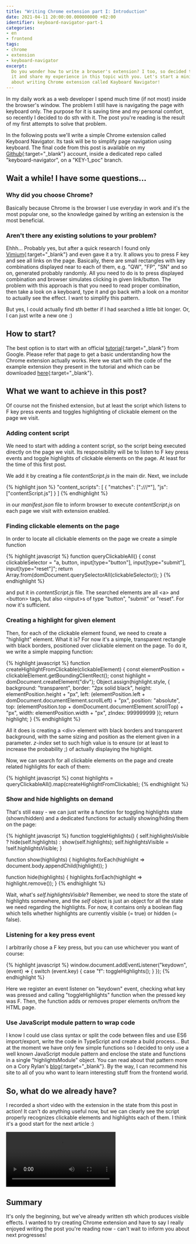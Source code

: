 ```yaml
---
title: "Writing Chrome extension part I: Introduction"
date: 2021-04-11 20:00:00.000000000 +02:00
identifier: keyboard-navigator-part-1
categories:
- en
- frontend
tags:
- chrome
- extension
- keyboard-navigator
excerpt: 
  Do you wonder how to write a browser's extension? I too, so decided to learn
  it and share my experience in this topic with you. Let's start a mini cycle
  about writing Chrome extension called Kayboard Navigator!
---
```

In my daily work as a web developer I spend much time (if not most) inside the
browser's window. The problem I still have is navigating the page with keyboard
only. The purpose for it is saving time and my personal comfort, so
recently I decided to do sth with it. The post you're reading is the result of
my first attempts to solve that problem.

In the following posts we'll write a simple Chrome extension called Keyboard
Navigator. Its task will be to simplify page navigation using keyboard. The
final code from this post is available on my
[Github](https://github.com/Nitrooos/chrome-keyboard-navigator/tree/KEY-1_poc){:target="_blank"}
account, inside a dedicated repo called "keyboard-navigator", on a 
"KEY-1_poc" branch.

## Wait a while! I have some questions...

### Why did you choose Chrome?

Basically because Chrome is the browser I use everyday in work and it's the 
most popular one, so the knowledge gained by writing an extension is the most
beneficial.

### Aren't there any existing solutions to your problem?

Ehhh... Probably yes, but after a quick research I found only
[Vimium](https://chrome.google.com/webstore/detail/vimium/dbepggeogbaibhgnhhndojpepiihcmeb){:target="_blank"}
and even gave it a try. It allows you to press F key and see all links on the
page. Basically, there are small rectangles with key combinations displayed near
to each of them, e.g. "QW", "FP", "SN" and so on, generated probably randomly.
All you need to do is to press displayed combination and browser simulates 
clicking in given link/button. The problem with this approach is that you need to
read proper combination, then take a look on a keyboard, type it and go back with
a look on a monitor to actually see the effect. I want to simplify this pattern.

But yes, I could actually find sth better if I had searched a little bit longer.
Or, I can just write a new one :)

## How to start?

The best option is to start with an official
[tutorial](https://developer.chrome.com/docs/extensions/mv3/getstarted/){:target="_blank"}
from Google. Please refer that page to get a basic understanding how the
Chrome extension actually works. Here we start with the code of the example 
extension they present in the tutorial and which can be downloaded
[here](https://storage.googleapis.com/chrome-gcs-uploader.appspot.com/file/WlD8wC6g8khYWPJUsQceQkhXSlv1/SVxMBoc5P3f6YV3O7Xbu.zip){:target="_blank"}.

## What we want to achieve in this post?

Of course not the finished extension, but at least the script which listens to
F key press events and toggles highlighting of clickable element on the page
we visit.

### Adding content script

We need to start with adding a content script, so the script being executed 
directly on the page we visit. Its responsibility will be to listen to F key
press events and toggle highlights of clickable elements on the page. At least
for the time of this first post.

We add it by creating a file *contentScript.js* in the main dir. Next, we include

{% highlight json %}
"content_scripts": [
  {
    "matches": ["*://*/*"],
    "js": ["contentScript.js"]
  }
]
{% endhighlight %}

in our *manifest.json* file to inform browser to execute *contentScript.js*
on each page we visit with extension enabled.

### Finding clickable elements on the page

In order to locate all clickable elements on the page we create a simple function

{% highlight javascript %}
function queryClickableAll() {
  const clickableSelector = "a, button, input[type=\"button\"], input[type=\"submit\"], input[type=\"reset\"]";
  return Array.from(domDocument.querySelectorAll(clickableSelector));
}
{% endhighlight %}

and put it in *contentScript.js* file. The searched elements are all &lt;a&gt;
and &lt;button&gt; tags, but also &lt;input&gt;s of type "button", "submit" or
"reset". For now it's sufficient.

### Creating a highlight for given element

Then, for each of the clickable element found, we need to create a "highlight"
element. What it is? For now it's a simple, transparent rectangle with black borders,
positioned over clickable element on the page. To do it, we write a simple
mapping function:

{% highlight javascript %}
function createHighlightFromClickable(clickableElement) {
  const elementPosition = clickableElement.getBoundingClientRect();
  const highlight = domDocument.createElement("div");
  Object.assign(highlight.style, {
    background: "transparent",
    border: "2px solid black",
    height: elementPosition.height + "px",
    left: (elementPosition.left + domDocument.documentElement.scrollLeft) + "px",
    position: "absolute",
    top: (elementPosition.top + domDocument.documentElement.scrollTop) + "px",
    width: elementPosition.width + "px",
    zIndex: 999999999
  });
  return highlight;
}
{% endhighlight %}

All it does is creating a &lt;div&gt; element with black borders and transparent
background, with the same sizing and position as the element given in a parameter.
*z-index* set to such high value is to ensure (or at least to increase the 
probability ;) of actually displaying the highlight.

Now, we can search for all clickable elements on the page and create 
related highlights for each of them:

{% highlight javascript %}
const highlights = queryClickableAll().map(createHighlightFromClickable);
{% endhighlight %}

### Show and hide highlights on demand

That's still easy - we can just write a function for toggling highlights state
(shown/hidden) and a dedicated functions for actually showing/hiding them on the
page:

{% highlight javascript %}
function toggleHighlights() {
  self.highlightsVisible ? hide(self.highlights) : show(self.highlights);
  self.highlightsVisible = !self.highlightsVisible;
}

function show(highlights) {
  highlights.forEach(highlight => document.body.appendChild(highlight));
}

function hide(highlights) {
  highlights.forEach(highlight => highlight.remove());
}
{% endhighlight %}

Wait, what's *self.highlightsVisible*? Remember, we need to store the state of
highlights somewhere, and the *self* object is just an object for all the state
we need regarding the highlights. For now, it contains only a boolean flag 
which tells whether highlights are currently visible (= true) or hidden (= false).

### Listening for a key press event

I arbitrarily chose a F key press, but you can use whichever you want of course:

{% highlight javascript %}
window.document.addEventListener("keydown", (event) => {
  switch (event.key) {
    case "f": toggleHighlights();
  }
});
{% endhighlight %}

Here we register an event listener on "keydown" event, checking what key was
pressed and calling "toggleHighlights" function when the pressed key was F.
Then, the function adds or removes proper elements on/from the HTML page.

### Use JavaScript module pattern to wrap code

I know I could use class syntax or split the code between files and use ES6
import/export, write the code in TypeScript and create a build process... But
at the moment we have only few simple functions so I decided to only use a
well known JavaScript module pattern and enclose the state and functions in a
single "highlightsModule" object. You can read about that pattern more on a
Cory Rylan's [blog](https://coryrylan.com/blog/javascript-module-pattern-basics){:target="_blank"}.
By the way, I can recommend his site to all of you who want to learn interesting
stuff from the frontend world.

## So, what do we already have?

I recorded a short video with the extension in the state from this post in
action! It can't do anything useful now, but we can clearly see the script
properly recognizes clickable elements and highlights each of them. I think
it's a good start for the next article :)

<video controls>
  <source src="{{ site.baseurl }}/assets/videos/2021-04-11/result.mp4" type="video/mp4">
  Your browser does not support HTML video.
</video>

## Summary

It's only the beginning, but we've already written sth which produces visible
effects. I wanted to try creating Chrome extension and have to say I really
enjoyed writing the post you're reading now - can't wait to inform you
about next progresses!
